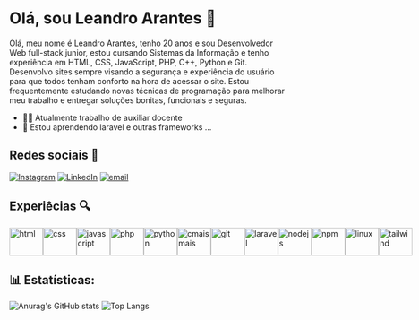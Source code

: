 # Olá, sou Leandro Arantes 👋

Olá, meu nome é Leandro Arantes, tenho 20 anos e sou Desenvolvedor Web full-stack junior, estou cursando Sistemas da Informação e tenho experiência em HTML, CSS, JavaScript, PHP, C++, Python e Git. Desenvolvo sites sempre visando a segurança e experiência do usuário para que todos tenham conforto na hora de acessar o site. Estou frequentemente estudando novas técnicas de programação para melhorar meu trabalho e entregar soluções bonitas, funcionais e seguras.

- 🧑‍💼 Atualmente trabalho de auxiliar docente
- 📖 Estou aprendendo laravel e outras frameworks ...

## Redes sociais 📱

[![Instagram](https://img.shields.io/badge/Instagram-%23E4405F.svg?logo=Instagram&logoColor=white)]([https://instagram.com/ruan.parreira](https://www.instagram.com/l3andro.arantes/)) 
[![LinkedIn](https://img.shields.io/badge/LinkedIn-%230077B5.svg?logo=linkedin&logoColor=white)](https://www.linkedin.com/in/leandro-arantes-8a08b1293/) 
[![email](https://img.shields.io/badge/Email-D14836?logo=gmail&logoColor=white)](mailto:leandroarantesoficial@gmail.com)

## Experiêcias 🔍

<div style="display: flex; justify-content: space-between; align-items: center;">
  <img alt="html" height="50" width="60" src="https://cdn.jsdelivr.net/gh/devicons/devicon@latest/icons/html5/html5-original.svg" />
  <img alt="css" height="50" width="60" src="https://cdn.jsdelivr.net/gh/devicons/devicon@latest/icons/css3/css3-original.svg" />
  <img alt="javascript" height="50" width="60" src="https://cdn.jsdelivr.net/gh/devicons/devicon@latest/icons/javascript/javascript-original.svg" />
  <img alt="php" height="50" width="60" src="https://cdn.jsdelivr.net/gh/devicons/devicon@latest/icons/php/php-original.svg" />
  <img alt="python" height="50" width="60" src="https://cdn.jsdelivr.net/gh/devicons/devicon@latest/icons/python/python-original.svg" />
  <img alt="cmaismais" height="50" width="60" src="https://cdn.jsdelivr.net/gh/devicons/devicon@latest/icons/cplusplus/cplusplus-original.svg" />
  <img alt="git" height="50" width="60" src="https://cdn.jsdelivr.net/gh/devicons/devicon@latest/icons/git/git-original.svg" />
  <img alt="laravel" height="50" width="60" src="https://cdn.jsdelivr.net/gh/devicons/devicon@latest/icons/laravel/laravel-original.svg" />
  <img alt="nodejs" height="50" width="60" src="https://cdn.jsdelivr.net/gh/devicons/devicon@latest/icons/nodejs/nodejs-plain-wordmark.svg" />
  <img alt="npm" height="50" width="60" src="https://cdn.jsdelivr.net/gh/devicons/devicon@latest/icons/npm/npm-original-wordmark.svg" />
  <img alt="linux" height="50" width="60" src="https://cdn.jsdelivr.net/gh/devicons/devicon@latest/icons/linux/linux-original.svg" />
  <img alt="tailwind" height="50" width="60" src="https://cdn.jsdelivr.net/gh/devicons/devicon@latest/icons/tailwindcss/tailwindcss-original.svg" />           
</div>

## 📊 Estatísticas:

![Anurag's GitHub stats](https://github-readme-stats.vercel.app/api?username=LeandroArantesDev&show_icons=true&theme=dracula)
![Top Langs](https://github-readme-stats.vercel.app/api/top-langs/?username=LeandroArantesDev&layout=donut&theme=dracula)
